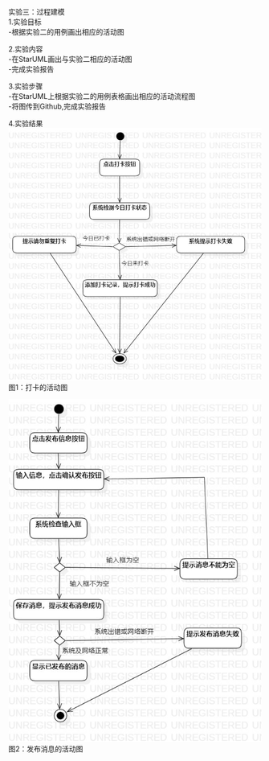实验三：过程建模  
1.实验目标  
-根据实验二的用例画出相应的活动图  

2.实验内容  
-在StarUML画出与实验二相应的活动图  
-完成实验报告  

3.实验步骤  
-在StarUML上根据实验二的用例表格画出相应的活动流程图  
-将图传到Github,完成实验报告  

4.实验结果  
![活动图1](./Pclock.jpg)  
图1：打卡的活动图

![活动图2](./Pnews.jpg)  
图2：发布消息的活动图  
